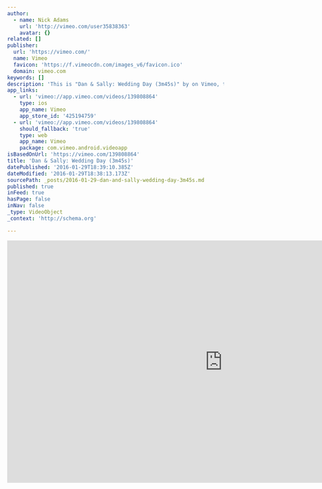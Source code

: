 ```yaml
---
author:
  - name: Nick Adams
    url: 'http://vimeo.com/user35838363'
    avatar: {}
related: []
publisher:
  url: 'https://vimeo.com/'
  name: Vimeo
  favicon: 'https://f.vimeocdn.com/images_v6/favicon.ico'
  domain: vimeo.com
keywords: []
description: 'This is "Dan & Sally: Wedding Day (3m45s)" by on Vimeo, the home for high quality videos and the people who love them.'
app_links:
  - url: 'vimeo://app.vimeo.com/videos/139808864'
    type: ios
    app_name: Vimeo
    app_store_id: '425194759'
  - url: 'vimeo://app.vimeo.com/videos/139808864'
    should_fallback: 'true'
    type: web
    app_name: Vimeo
    package: com.vimeo.android.videoapp
isBasedOnUrl: 'https://vimeo.com/139808864'
title: 'Dan & Sally: Wedding Day (3m45s)'
datePublished: '2016-01-29T18:39:10.385Z'
dateModified: '2016-01-29T18:38:13.173Z'
sourcePath: _posts/2016-01-29-dan-and-sally-wedding-day-3m45s.md
published: true
inFeed: true
hasPage: false
inNav: false
_type: VideoObject
_context: 'http://schema.org'

---
```

<iframe src="https://cdn.embedly.com/widgets/media.html?src=https%3A%2F%2Fplayer.vimeo.com%2Fvideo%2F139808864&amp;url=https%3A%2F%2Fvimeo.com%2F139808864&amp;image=http%3A%2F%2Fi.vimeocdn.com%2Fvideo%2F535851588_1280.jpg&amp;key=b7d04c9b404c499eba89ee7072e1c4f7&amp;type=text%2Fhtml&amp;schema=vimeo" width="1000" height="563" scrolling="no" frameborder="0" allowfullscreen="allowfullscreen" style=""></iframe>
